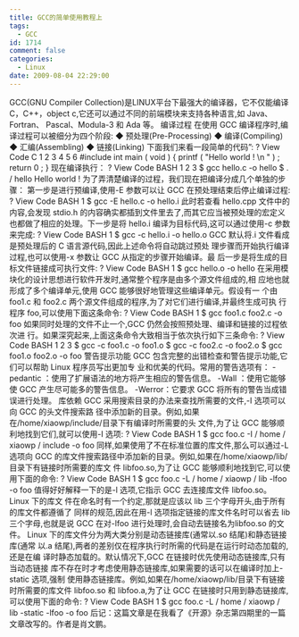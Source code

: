 ```yaml
---
title: GCC的简单使用教程上
tags:
  - GCC
id: 1714
comment: false
categories:
  - Linux
date: 2009-08-04 22:29:00
---
```


GCC(GNU Compiler Collection)是LINUX平台下最强大的编译器，它不仅能编译
C，C++，object c,它还可以通过不同的前端模块来支持各种语言,如 Java、Fortran、
Pascal、Modula-3 和 Ada 等。
编译过程
在使用 GCC 编译程序时,编译过程可以被细分为四个阶段:
◆ 预处理(Pre-Processing)
◆ 编译(Compiling)
◆ 汇编(Assembling)
◆ 链接(Linking)
下面我们来看一段简单的代码”:
?
View Code
C
1
2
3
4
5
6
#include
int
main
(
void
)
{
printf
(
"Hello world !
\n
"
)
;
return
0
;
}
现在编译执行：
?
View Code
BASH
1
2
3
$
gcc
hello.c
-o
hello
$ .
/
hello
Hello world
!
为了弄清楚编译的过程，我们现在把编译分成几个单独的步骤：
第一步是进行预编译,使用-E 参数可以让 GCC 在预处理结束后停止编译过程:
?
View Code
BASH
1
$
gcc
-E
hello.c
-o
hello.i
此时若查看 hello.cpp 文件中的内容,会发现 stdio.h 的内容确实都插到文件里去了,而其它应当被预处理的宏定义也都做了相应的处理。下一步是将 hello.i 编译为目标代码,这可以通过使用-c 参数来完成:
?
View Code
BASH
1
$
gcc
-c
hello.i
-o
hello.o
GCC 默认将.i 文件看成是预处理后的 C 语言源代码,因此上述命令将自动跳过预处
理步骤而开始执行编译过程,也可以使用-x 参数让 GCC 从指定的步骤开始编译。最
后一步是将生成的目标文件链接成可执行文件:
?
View Code
BASH
1
$
gcc
hello.o
-o
hello
在采用模块化的设计思想进行软件开发时,通常整个程序是由多个源文件组成的,相
应地也就形成了多个编译单元,使用 GCC 能够很好地管理这些编译单元。假设有一
个由 foo1.c 和 foo2.c 两个源文件组成的程序,为了对它们进行编译,并最终生成可执
行程序 foo,可以使用下面这条命令:
?
View Code
BASH
1
$
gcc
foo1.c foo2.c
-o
foo
如果同时处理的文件不止一个,GCC 仍然会按照预处理、编译和链接的过程依次进
行。如果深究起来,上面这条命令大致相当于依次执行如下三条命令:
?
View Code
BASH
1
2
3
$
gcc
-c
foo1.c
-o
foo1.o
$
gcc
-c
foo2.c
-o
foo2.o
$
gcc
foo1.o foo2.o
-o
foo
警告提示功能
GCC 包含完整的出错检查和警告提示功能,它们可以帮助 Linux 程序员写出更加专
业和优美的代码。常用的警告选项有：
-pedantic ：使用了扩展语法的地方将产生相应的警告信息。
-Wall ：使用它能够使 GCC 产生尽可能多的警告信息。
-Werror：它要求 GCC 将所有的警告当成错误进行处理。
库依赖
GCC 采用搜索目录的办法来查找所需要的文件,-I 选项可以向 GCC 的头文件搜索路
径中添加新的目录。例如,如果在/home/xiaowp/include/目录下有编译时所需要的头
文件,为了让 GCC 能够顺利地找到它们,就可以使用-I 选项:
?
View Code
BASH
1
$
gcc
foo.c
-I
/
home
/
xiaowp
/
include
-o
foo
同样,如果使用了不在标准位置的库文件,那么可以通过-L 选项向 GCC 的库文件搜索路径中添加新的目录。例如,如果在/home/xiaowp/lib/目录下有链接时所需要的库文
件 libfoo.so,为了让 GCC 能够顺利地找到它,可以使用下面的命令:
?
View Code
BASH
1
$
gcc
foo.c
-L
/
home
/
xiaowp
/
lib
-lfoo
-o
foo
值得好好解释一下的是-l 选项,它指示 GCC 去连接库文件 libfoo.so。Linux 下的库文
件在命名时有一个约定,那就是应该以 lib 三个字母开头,由于所有的库文件都遵循了
同样的规范,因此在用-l 选项指定链接的库文件名时可以省去 lib 三个字母,也就是说
GCC 在对-lfoo 进行处理时,会自动去链接名为libfoo.so 的文件。
Linux 下的库文件分为两大类分别是动态链接库(通常以.so 结尾)和静态链接库(通常
以.a 结尾),两者的差别仅在程序执行时所需的代码是在运行时动态加载的,还是在编
译时静态加载的。默认情况下,GCC 在链接时优先使用动态链接库,只有当动态链接
库不存在时才考虑使用静态链接库,如果需要的话可以在编译时加上-static 选项,强制
使用静态链接库。例如,如果在/home/xiaowp/lib/目录下有链接时所需要的库文件
libfoo.so 和 libfoo.a,为了让 GCC 在链接时只用到静态链接库,可以使用下面的命令:
?
View Code
BASH
1
$
gcc
foo.c
-L
/
home
/
xiaowp
/
lib
-static
-lfoo
-o
foo
后记：这篇文章是在我看了《开源》杂志第四期里的一篇文章改写的。作者是肖文鹏。